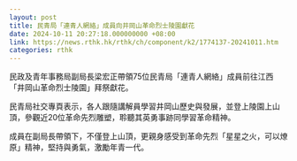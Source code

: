 ```yaml
---
layout: post
title: 民青局「連青人網絡」成員向井岡山革命烈士陵園獻花
date: 2024-10-11 20:27:18.000000000 +08:00
link: https://news.rthk.hk/rthk/ch/component/k2/1774137-20241011.htm
categories: rthk
---
```


民政及青年事務局副局長梁宏正帶領75位民青局「連青人網絡」成員前往江西「井岡山革命烈士陵園」拜祭獻花。

民青局社交專頁表示，各人跟隨講解員學習井岡山歷史與發展，並登上陵園上山頂，參觀近20位革命先烈雕塑，聆聽其英勇事跡同學習革命精神。

成員在副局長帶領下，不僅登上山頂，更親身感受到革命先烈「星星之火，可以燎原」精神，堅持與勇氣，激勵年青一代。
